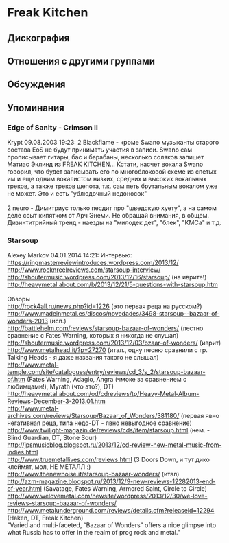# Freak Kitchen



## Дискография


## Отношения с другими группами


## Обсуждения


## Упоминания

### Edge of Sanity - Crimson II

Krypt 09.08.2003 19:23:
2 Blackflame - кроме Swano музыканты старого состава EoS не будут принимать участия в записи. Swano сам прописывает гитары, бас и барабаны, несколько соляков запишет Матиас Эклинд из FREAK KITCHEN... Кстати, насчет вокала Swano говорил, что будет записывать его по многоблоковой схеме из спетых им и еще одним вокалистом низких, средних и высоких  вокальных треков, а также треков шепота, т.к. сам петь брутальным вокалом уже не может. Это и есть "ублюдочный недоносок"<BR><BR>2 neuro -  Димитриус только песдит про "шведскую хуету", а на самом деле ссыт кипятком от Арч Энеми. Не обращай внимания, в общем. Дизинтитрийный тренд - наезды на "милодек дет", "блек", "КМСа" и т.д.

### Starsoup

Alexey Markov 04.01.2014 14:21:
Интервью:<BR>https://ringmasterreviewintroduces.wordpress.com/2013/12/<BR><A HREF="http://www.rocknreelreviews.com/starsoup-interview/" TARGET="_blank">http://www.rocknreelreviews.com/starsoup-interview/</A><BR><A HREF="http://shoutermusic.wordpress.com/2013/12/16/starsoup/" TARGET="_blank">http://shoutermusic.wordpress.com/2013/12/16/starsoup/</A> (на иврите!)<BR><A HREF="http://heavymetal.about.com/b/2013/12/21/5-questions-with-starsoup.htm" TARGET="_blank">http://heavymetal.about.com/b/2013/12/21/5-questions-with-starsoup.htm</A><BR><BR>Обзоры<BR><A HREF="http://rock4all.ru/news.php?id=1226" TARGET="_blank">http://rock4all.ru/news.php?id=1226</A> (это первая реца на русском?)<BR><A HREF="http://www.madeinmetal.es/discos/novedades/3498-starsoup--bazaar-of-wonders-2013" TARGET="_blank">http://www.madeinmetal.es/discos/novedades/3498-starsoup--bazaar-of-wonders-2013</A> (исп.)<BR><A HREF="http://battlehelm.com/reviews/starsoup-bazaar-of-wonders/" TARGET="_blank">http://battlehelm.com/reviews/starsoup-bazaar-of-wonders/</A> (лестно сравнение с Fates Warning, которых я никогда не слушал)<BR><A HREF="http://shoutermusic.wordpress.com/2013/12/03/bzaar-of-wonders/" TARGET="_blank">http://shoutermusic.wordpress.com/2013/12/03/bzaar-of-wonders/</A> (иврит)<BR><A HREF="http://www.metalhead.it/?p=27270" TARGET="_blank">http://www.metalhead.it/?p=27270</A> (итал., одну песню сравнили с гр. Talking Heads - я даже названия такого не слышал)<BR><A HREF="http://www.metal-temple.com/site/catalogues/entry/reviews/cd_3/s_2/starsoup-bazaar-of.htm" TARGET="_blank">http://www.metal-temple.com/site/catalogues/entry/reviews/cd_3/s_2/starsoup-bazaar-of.htm</A> (Fates Warning, Adagio, Angra (чмоке за сравнением с любимцами!), Myrath (что это?), DT)<BR><A HREF="http://heavymetal.about.com/od/cdreviews/tp/Heavy-Metal-Album-Reviews-December-3-2013.01.htm" TARGET="_blank">http://heavymetal.about.com/od/cdreviews/tp/Heavy-Metal-Album-Reviews-December-3-2013.01.htm</A><BR><A HREF="http://www.metal-archives.com/reviews/Starsoup/Bazaar_of_Wonders/381180/" TARGET="_blank">http://www.metal-archives.com/reviews/Starsoup/Bazaar_of_Wonders/381180/</A> (первая явно негативная реца, типа недо-DT - явно невыгодное сравнение)<BR><A HREF="http://www.twilight-magazin.de/reviews/cds/item/starsoup.html" TARGET="_blank">http://www.twilight-magazin.de/reviews/cds/item/starsoup.html</A> (нем. - Blind Guardian, DT, Stone Sour)<BR><A HREF="http://jpsmusicblog.blogspot.ru/2013/12/cd-review-new-metal-music-from-indies.html" TARGET="_blank">http://jpsmusicblog.blogspot.ru/2013/12/cd-review-new-metal-music-from-indies.html</A><BR><A HREF="http://www.truemetallives.com/reviews.html" TARGET="_blank">http://www.truemetallives.com/reviews.html</A> (3 Doors Down, и тут дико клеймят, мол, НЕ МЕТАЛЛ :)<BR><A HREF="http://www.thenewnoise.it/starsoup-bazaar-wonders/" TARGET="_blank">http://www.thenewnoise.it/starsoup-bazaar-wonders/</A> (итал)<BR><A HREF="http://azm-magazine.blogspot.ru/2013/12/9-new-reviews-12282013-end-of-year.html" TARGET="_blank">http://azm-magazine.blogspot.ru/2013/12/9-new-reviews-12282013-end-of-year.html</A> (Savatage, Fates Warning, Armored Saint, Circle to Circle)<BR><A HREF="http://www.welovemetal.com/newsite/wordpress/2013/12/30/we-love-reviews-starsoup-bazaar-of-wonders/" TARGET="_blank">http://www.welovemetal.com/newsite/wordpress/2013/12/30/we-love-reviews-starsoup-bazaar-of-wonders/</A><BR><A HREF="http://www.metalunderground.com/reviews/details.cfm?releaseid=12294" TARGET="_blank">http://www.metalunderground.com/reviews/details.cfm?releaseid=12294</A> (Haken, DT, Freak Kitchen)<BR>"Varied and multi-faceted, “Bazaar of Wonders” offers a nice glimpse into what Russia has to offer in the realm of prog rock and metal."

